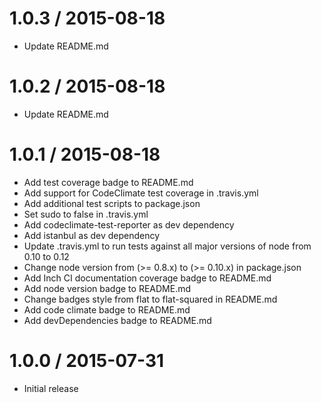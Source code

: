 1.0.3 / 2015-08-18
==================

* Update README.md

1.0.2 / 2015-08-18
==================

* Update README.md

1.0.1 / 2015-08-18
==================

* Add test coverage badge to README.md
* Add support for CodeClimate test coverage in .travis.yml
* Add additional test scripts to package.json
* Set sudo to false in .travis.yml
* Add codeclimate-test-reporter as dev dependency
* Add istanbul as dev dependency
* Update .travis.yml to run tests against all major versions of node from 0.10 to 0.12
* Change node version from (>= 0.8.x) to (>= 0.10.x) in package.json
* Add Inch CI documentation coverage badge to README.md
* Add node version badge to README.md
* Change badges style from flat to flat-squared in README.md
* Add code climate badge to README.md
* Add devDependencies badge to README.md

1.0.0 / 2015-07-31
==================

* Initial release